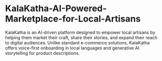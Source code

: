 # KalaKatha-AI-Powered-Marketplace-for-Local-Artisans
KalaKatha is an AI-driven platform designed to empower local artisans by helping them market their craft, share their stories, and expand their reach to digital audiences. Unlike standard e-commerce solutions, KalaKatha offers voice-first onboarding in local languages and generative AI storytelling for product descriptions.
